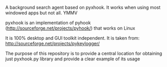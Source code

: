 A background search agent based on pyxhook.
It works when using most windowed apps but not all. YMMV


pyxhook is an implementation of pyhook (http://sourceforge.net/projects/pyhook/) that works on Linux

It is 100% desktop and GUI toolkit independent. It is taken from: http://sourceforge.net/projects/pykeylogger/

The purpose of this repository is to provide a central location for obtaining just pyxhook.py library and provide a clear example of its usage
